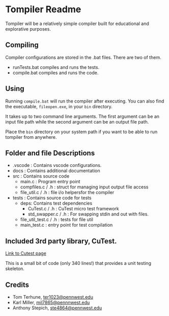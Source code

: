 
# Tompiler Readme

Tompiler will be a relatively simple compiler built for educational and explorative purposes. 

## Compiling

Compiler configurations are stored in the .bat files. There are two of them.
 - runTests.bat compiles and runs the tests. 
 - compile.bat compiles and runs the code. 

## Using

Running `compile.bat` will run the compiler after executing. You can also find the executable, `fileopen.exe`, in your `bin` directory.

It takes up to two command line arguments. The first argument can be an input file path while the second argument can be an output file path.

Place the `bin` directory on your system path if you want to be able to run tompiler from anywhere. 
## Folder and file Descriptions

- .vscode : Contains vscode configurations.
- docs : Contains additional documentation
- src : Contains source code
    - main.c : Program entry point
    - compfiles.c / .h : struct for managing input output file access
    - file_util.c / .h : file i/o helpersfor the compiler
- tests : Contains source code for tests
    - deps: Contains test dependencies
        - CuTest.c / .h : CuTest micro test framework
        - std_swapper.c / .h : For swapping stdin and out with files.
    - file_util_test.c / .h : tests for file util
    - main_test.c : entry point for test compilation

## Included 3rd party library, CuTest.

[Link to Cutest page](https://cutest.sourceforge.net/)

This is a small bit of code (only 340 lines!) that provides a unit testing skeleton. 

## Credits

- Tom Terhune, ter1023@pennwest.edu
- Karl Miller, mil7865@pennnwest.edu
- Anthony Stepich, ste4864@pennwest.edu

